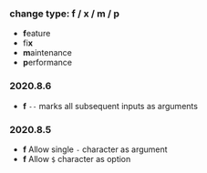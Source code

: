 ### change type: f / x / m / p
* **f**eature
* fi**x**
* **m**aintenance
* **p**erformance

### 2020.8.6

* **f** `--` marks all subsequent inputs as arguments

### 2020.8.5

* **f** Allow single `-` character as argument
* **f** Allow `$` character as option